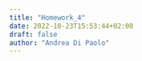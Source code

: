```yaml
---
title: "Homework_4"
date: 2022-10-23T15:53:44+02:00
draft: false
author: "Andrea Di Paolo"
---
```



